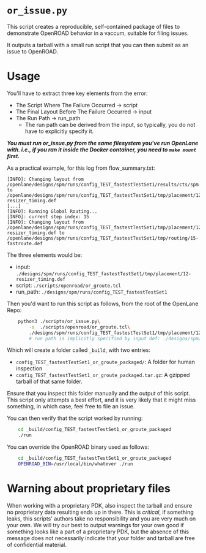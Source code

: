 # `or_issue.py`
This script creates a reproducible, self-contained package of files to demonstrate OpenROAD behavior in a vaccum, suitable for filing issues.

It outputs a tarball with a small run script that you can then submit as an issue to OpenROAD.

# Usage
You'll have to extract three key elements from the error:
* The Script Where The Failure Occurred -> script
* The Final Layout Before The Failure Occurred -> input
* The Run Path -> run_path
    * The run path can be derived from the input, so typically, you do not have to explicitly specify it.

***You must run or_issue.py from the same filesystem you've run OpenLane with. i.e., if you ran it inside the Docker container, you need to `make mount` first.***

As a practical example, for this log from flow_summary.txt:

```log
[INFO]: Changing layout from /openlane/designs/spm/runs/config_TEST_fastestTestSet1/results/cts/spm.cts.def to /openlane/designs/spm/runs/config_TEST_fastestTestSet1/tmp/placement/12-resizer_timing.def
[...]
[INFO]: Running Global Routing...
[INFO]: current step index: 15
[INFO]: Changing layout from /openlane/designs/spm/runs/config_TEST_fastestTestSet1/tmp/placement/12-resizer_timing.def to /openlane/designs/spm/runs/config_TEST_fastestTestSet1/tmp/routing/15-fastroute.def
```

The three elements would be:
* input:    `./designs/spm/runs/config_TEST_fastestTestSet1/tmp/placement/12-resizer_timing.def`
* script:   `./scripts/openroad/or_groute.tcl`
* run_path: `./designs/spm/runs/config_TEST_fastestTestSet1`

Then you'd want to run this script as follows, from the root of the OpenLane Repo:
```sh
    python3 ./scripts/or_issue.py\
        -s  ./scripts/openroad/or_groute.tcl\
        ./designs/spm/runs/config_TEST_fastestTestSet1/tmp/placement/12-resizer_timing.def
        # run path is implicitly specified by input def: ./designs/spm/runs/config_TEST_fastestTestSet1
```

Which will create a folder called `_build`, with two entries:
* `config_TEST_fastestTestSet1_or_groute_packaged/`: A folder for human inspection
* `config_TEST_fastestTestSet1_or_groute_packaged.tar.gz`: A gzipped tarball of that same folder.

Ensure that you inspect this folder manually and the output of this script. This script only attempts a best effort, and it is very likely that it might miss something, in which case, feel free to file an issue.

You can then verify that the script worked by running:
```sh
    cd _build/config_TEST_fastestTestSet1_or_groute_packaged
    ./run
```

You can override the OpenROAD binary used as follows:

```sh
    cd _build/config_TEST_fastestTestSet1_or_groute_packaged
    OPENROAD_BIN=/usr/local/bin/whatever ./run
```

# Warning about proprietary files
When working with a proprietary PDK, also inspect the tarball and ensure no proprietary data resulting ends up in there. This is *critical*, if something leaks, this scripts' authors take no responsibility and you are very much on your own. We will try our best to output warnings for your own good if something looks like a part of a proprietary PDK, but the absence of this message does not necessarily indicate that your folder and tarball are free of confidential material. 